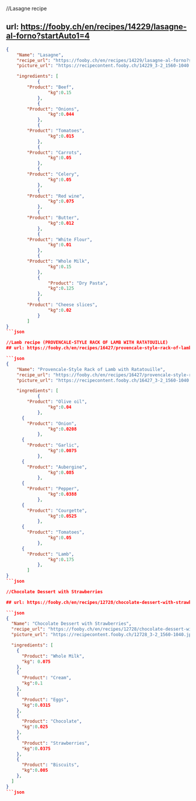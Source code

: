 //Lasagne recipe
## url: https://fooby.ch/en/recipes/14229/lasagne-al-forno?startAuto1=4

```json
{
    "Name": "Lasagne",
    "recipe_url": "https://fooby.ch/en/recipes/14229/lasagne-al-forno?startAuto1=4",
    "picture_url": "https://recipecontent.fooby.ch/14229_3-2_1560-1040.jpg",

    "ingredients": [
			{
        "Product": "Beef",
				"kg":0.15
			},
			{
        "Product": "Onions",
				"kg":0.044
			},
			{
        "Product": "Tomatoes",
				"kg":0.015
			},
			{
        "Product": "Carrots",
				"kg":0.05
			},
			{
        "Product": "Celery",
				"kg":0.05
			},
			{
        "Product": "Red wine",
				"kg":0.075
			},
			{
        "Product": "Butter",
				"kg":0.012
			},
			{
        "Product": "White Flour",
				"kg":0.01
			},
			{
        "Product": "Whole Milk",
				"kg":0.15
			},
			{
				"Product": "Dry Pasta",
				"kg":0.125
			},
			{
        "Product": "Cheese slices",
				"kg":0.02
			}
		]
}
```json

//Lamb recipe (PROVENCALE-STYLE RACK OF LAMB WITH RATATOUILLE)
## url: https://fooby.ch/en/recipes/16427/provencale-style-rack-of-lamb-with-ratatouille?startAuto1=0

```json
{
    "Name": "Provencale-Style Rack of Lamb with Ratatouille",
    "recipe_url": "https://fooby.ch/en/recipes/16427/provencale-style-rack-of-lamb-with-ratatouille?startAuto1=0",
    "picture_url": "https://recipecontent.fooby.ch/16427_3-2_1560-1040.jpg 1x",

    "ingredients": [
			{
        "Product": "Olive oil",
				"kg":0.04
			},
      {
        "Product": "Onion",
				"kg":0.0208
			},
      {
        "Product": "Garlic",
				"kg":0.0075
			},
      {
        "Product": "Aubergine",
				"kg":0.085
			},
      {
        "Product": "Pepper",
				"kg":0.0388
			},
      {
        "Product": "Courgette",
				"kg":0.0525
			},
      {
        "Product": "Tomatoes",
				"kg":0.05
			},
      {
        "Product": "Lamb",
				"kg":0.175
			},
		]
}
```json

//Chocolate Dessert with Strawberries

## url: https://fooby.ch/en/recipes/12728/chocolate-dessert-with-strawberries?startAuto1=4

```json
{
  "Name": "Chocolate Dessert with Strawberries",
  "recipe_url": "https://fooby.ch/en/recipes/12728/chocolate-dessert-with-strawberries?startAuto1=4",
  "picture_url": "https://recipecontent.fooby.ch/12728_3-2_1560-1040.jpg 1x",

  "ingredients": [
    {
      "Product": "Whole Milk",
      "kg": 0.075
    },
    {
      "Product": "Cream",
      "kg":0.1
    },
    {
      "Product": "Eggs",
      "kg":0.0315
    },
    {
      "Product": "Chocolate",
      "kg":0.025
    },
    {
      "Product": "Strawberries",
      "kg":0.0375
    },
    {
      "Product": "Biscuits",
      "kg":0.005
    },
  ]
}
```json
